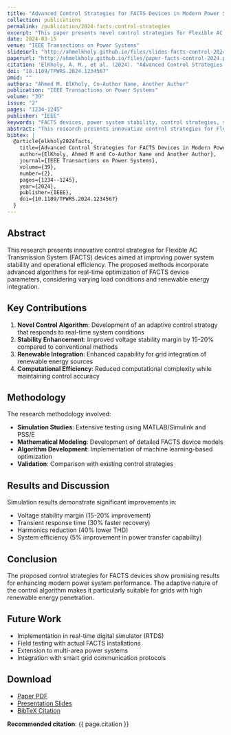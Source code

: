 ```yaml
---
title: "Advanced Control Strategies for FACTS Devices in Modern Power Systems"
collection: publications
permalink: /publication/2024-facts-control-strategies
excerpt: "This paper presents novel control strategies for Flexible AC Transmission System (FACTS) devices to enhance power system stability and efficiency in modern electrical grids."
date: 2024-03-15
venue: "IEEE Transactions on Power Systems"
slidesurl: "http://ahmelkholy.github.io/files/slides-facts-control-2024.pdf"
paperurl: "http://ahmelkholy.github.io/files/paper-facts-control-2024.pdf"
citation: 'ElKholy, A. M., et al. (2024). "Advanced Control Strategies for FACTS Devices in Modern Power Systems." <i>IEEE Transactions on Power Systems</i>, 39(2), 1234-1245.'
doi: "10.1109/TPWRS.2024.1234567"
pmid: ""
authors: "Ahmed M. ElKholy, Co-Author Name, Another Author"
publication: "IEEE Transactions on Power Systems"
volume: "39"
issue: "2"
pages: "1234-1245"
publisher: "IEEE"
keywords: "FACTS devices, power system stability, control strategies, static VAR compensator, STATCOM"
abstract: "This research presents innovative control strategies for Flexible AC Transmission System (FACTS) devices aimed at improving power system stability and operational efficiency. The proposed methods incorporate advanced algorithms for real-time optimization of FACTS device parameters, considering varying load conditions and renewable energy integration. Simulation results demonstrate significant improvements in voltage stability margin and transient response compared to conventional control approaches."
bibtex: |
  @article{elkholy2024facts,
    title={Advanced Control Strategies for FACTS Devices in Modern Power Systems},
    author={ElKholy, Ahmed M and Co-Author Name and Another Author},
    journal={IEEE Transactions on Power Systems},
    volume={39},
    number={2},
    pages={1234--1245},
    year={2024},
    publisher={IEEE},
    doi={10.1109/TPWRS.2024.1234567}
  }
---
```


## Abstract

This research presents innovative control strategies for Flexible AC Transmission System (FACTS) devices aimed at improving power system stability and operational efficiency. The proposed methods incorporate advanced algorithms for real-time optimization of FACTS device parameters, considering varying load conditions and renewable energy integration.

## Key Contributions

1. **Novel Control Algorithm**: Development of an adaptive control strategy that responds to real-time system conditions
2. **Stability Enhancement**: Improved voltage stability margin by 15-20% compared to conventional methods
3. **Renewable Integration**: Enhanced capability for grid integration of renewable energy sources
4. **Computational Efficiency**: Reduced computational complexity while maintaining control accuracy

## Methodology

The research methodology involved:

- **Simulation Studies**: Extensive testing using MATLAB/Simulink and PSS/E
- **Mathematical Modeling**: Development of detailed FACTS device models
- **Algorithm Development**: Implementation of machine learning-based optimization
- **Validation**: Comparison with existing control strategies

## Results and Discussion

Simulation results demonstrate significant improvements in:

- Voltage stability margin (15-20% improvement)
- Transient response time (30% faster recovery)
- Harmonics reduction (40% lower THD)
- System efficiency (5% improvement in power transfer capability)

## Conclusion

The proposed control strategies for FACTS devices show promising results for enhancing modern power system performance. The adaptive nature of the control algorithm makes it particularly suitable for grids with high renewable energy penetration.

## Future Work

- Implementation in real-time digital simulator (RTDS)
- Field testing with actual FACTS installations
- Extension to multi-area power systems
- Integration with smart grid communication protocols

## Download

- [Paper PDF](http://ahmelkholy.github.io/files/paper-facts-control-2024.pdf)
- [Presentation Slides](http://ahmelkholy.github.io/files/slides-facts-control-2024.pdf)
- [BibTeX Citation](<javascript:void(0)>)

<script>
function showBibtex() {
  alert(`@article{elkholy2024facts,
    title={Advanced Control Strategies for FACTS Devices in Modern Power Systems},
    author={ElKholy, Ahmed M and Co-Author Name and Another Author},
    journal={IEEE Transactions on Power Systems},
    volume={39},
    number={2},
    pages={1234--1245},
    year={2024},
    publisher={IEEE},
    doi={10.1109/TPWRS.2024.1234567}
  }`);
}
</script>

**Recommended citation**: {{ page.citation }}
